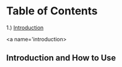 # Table of Contents

1.) [Introduction](#introduction)


<a name='introduction></a>
## Introduction and How to Use
